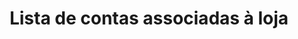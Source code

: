 ---
title: Lista de contas associadas à loja
api:
  file: teste Bruninho.json
  operationId: get_v1-wallets
hidden: false
---